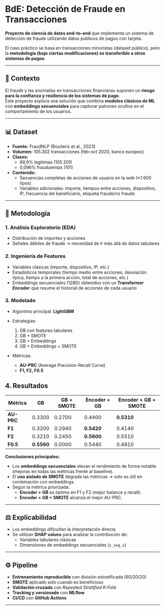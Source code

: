 # BdE: Detección de Fraude en Transacciones

**Proyecto de ciencia de datos end-to-end** que implementa un sistema de detección de fraude utilizando datos públicos de pagos con tarjeta.  

El caso práctico se basa en transacciones minoristas (dataset público), pero la **metodología (bajo ciertas modificaciones) es transferible a otros sistemas de pagos**.  

---

## 🚨 Contexto

El fraude y las anomalías en transacciones financieras suponen un **riesgo para la confianza y resiliencia de los sistemas de pago**.  
Este proyecto explora una solución que combina **modelos clásicos de ML** con **embeddings secuenciales** para capturar patrones ocultos en el comportamiento de los usuarios.  

---

## 📊 Dataset

- **Fuente:** FraudNLP (Boulieris et al., 2023)  
- **Volumen:** 105.302 transacciones (feb–oct 2020, banco europeo)  
- **Clases:**  
  - 99,9% legítimas (105.201)  
  - 0,096% fraudulentas (101)  
- **Contenido:**  
  - Secuencias completas de acciones de usuario en la web (≈1.900 tipos)  
  - Variables adicionales: importe, tiempos entre acciones, dispositivo, IP, frecuencia del beneficiario, etiqueta fraude/no fraude  

---

## 🧩 Metodología

### 1. Análisis Exploratorio (EDA)  
- Distribución de importes y acciones  
- Señales débiles de fraude → necesidad de ir más allá de datos tabulares  

### 2. Ingeniería de Features  
- Variables clásicas (importe, dispositivo, IP, etc.)  
- Estadísticos temporales (tiempo medio entre acciones, desviación típica, tiempo a la primera acción, total de acciones, etc.)  
- Embeddings secuenciales (128D) obtenidos con un **Transformer Encoder** que resume el historial de acciones de cada usuario  

### 3. Modelado  
- Algoritmo principal: **LightGBM**  
- Estrategias:  
  1. GB con features tabulares  
  2. GB + SMOTE  
  3. GB + Embeddings  
  4. GB + Embeddings + SMOTE  

- Métricas:  
  - **AU-PRC** (Average Precision-Recall Curve)  
  - **F1, F2, F0.5**  

## 4. Resultados

| Métrica   | GB    | GB + SMOTE | Encoder + GB | Encoder + GB + SMOTE |
|-----------|-------|------------|--------------|-----------------------|
| **AU-PRC** | 0.3300 | 0.2700     | 0.4400       | **0.5310**            |
| **F1**     | 0.3200 | 0.2940     | **0.5420**   | 0.4140                |
| **F2**     | 0.3210 | 0.2450     | **0.5600**   | 0.5510                |
| **F0.5**   | **0.5560** | 0.0000     | 0.5440       | 0.4810                |

**Conclusiones principales:**
- Los **embeddings secuenciales** elevan el rendimiento de forma notable (mejoras en todas las métricas frente al baseline).  
- El **uso aislado de SMOTE** degrada las métricas → solo es útil en combinación con embeddings.  
- Según la métrica priorizada:  
  - **Encoder + GB** es óptimo en F1 y F2 (mejor balance y recall).  
  - **Encoder + GB + SMOTE** alcanza el mejor AU-PRC.  

---

## ⚖️ Explicabilidad

- Los embeddings dificultan la interpretación directa  
- Se utilizan **SHAP values** para analizar la contribución de:  
  - Variables tabulares clásicas  
  - Dimensiones de embeddings secuenciales (`z_seq_x`)  

---

## ⚙️ Pipeline

- **Entrenamiento reproducible** con división estratificada (60/20/20)  
- **SMOTE** aplicado solo cuando es beneficioso  
- **Validación cruzada** con *Repeated Stratified K-Fold*  
- **Tracking y versionado** con **MLflow**  
- **CI/CD** con **GitHub Actions**  

---



